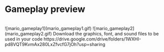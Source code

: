 <html>
<h1> Gameplay preview </h1>

</br>
![mario_gameplay1](mario_gameplay1.gif)
![mario_gameplay2](mario_gameplay2.gif)

</html>
Download the graphics, font, and sound files to be used in your code
https://drive.google.com/drive/folders/1WXHI-pd8VQT9KvmAx280LxZfvcfG7jOh?usp=sharing
